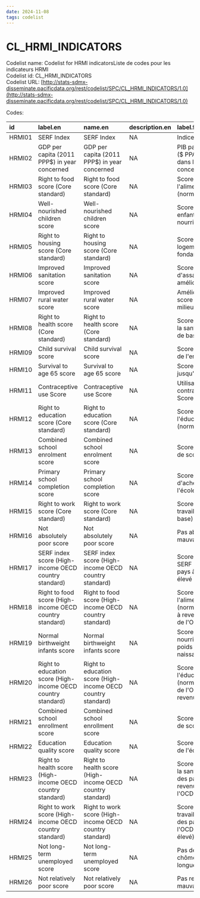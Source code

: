 ```yaml
---
date: 2024-11-08
tags: codelist
---
```


# CL_HRMI_INDICATORS

Codelist name: Codelist for HRMI indicatorsListe de codes pour les indicateurs HRMI  
Codelist id: CL_HRMI_INDICATORS  
Codelist URL: [http://stats-sdmx-disseminate.pacificdata.org/rest/codelist/SPC/CL_HRMI_INDICATORS/1.0](http://stats-sdmx-disseminate.pacificdata.org/rest/codelist/SPC/CL_HRMI_INDICATORS/1.0)  

Codes:  

|id     |label.en                                                     |name.en                                                      |description.en |label.fr                                                                  |name.fr                                                                   |description.fr |
|:------|:------------------------------------------------------------|:------------------------------------------------------------|:--------------|:-------------------------------------------------------------------------|:-------------------------------------------------------------------------|:--------------|
|HRMI01 |SERF Index                                                   |SERF Index                                                   |NA             |Indice SERF                                                               |Indice SERF                                                               |NA             |
|HRMI02 |GDP per capita (2011 PPP$) in year concerned                 |GDP per capita (2011 PPP$) in year concerned                 |NA             |PIB par habitant ($ PPA 2011) dans l'année concernée                      |PIB par habitant ($ PPA 2011) dans l'année concernée                      |NA             |
|HRMI03 |Right to food score (Core standard)                          |Right to food score (Core standard)                          |NA             |Score du droit à l'alimentation (norme de base)                           |Score du droit à l'alimentation (norme de base)                           |NA             |
|HRMI04 |Well-nourished children score                                |Well-nourished children score                                |NA             |Score des enfants bien nourris                                            |Score des enfants bien nourris                                            |NA             |
|HRMI05 |Right to housing score (Core standard)                       |Right to housing score (Core standard)                       |NA             |Score du droit au logement (norme fondamentale)                           |Score du droit au logement (norme fondamentale)                           |NA             |
|HRMI06 |Improved sanitation score                                    |Improved sanitation score                                    |NA             |Score d'assainissement amélioré                                           |Score d'assainissement amélioré                                           |NA             |
|HRMI07 |Improved rural water score                                   |Improved rural water score                                   |NA             |Amélioration du score de l'eau en milieu rural                            |Amélioration du score de l'eau en milieu rural                            |NA             |
|HRMI08 |Right to health score (Core standard)                        |Right to health score (Core standard)                        |NA             |Score du droit à la santé (norme de base)                                 |Score du droit à la santé (norme de base)                                 |NA             |
|HRMI09 |Child survival score                                         |Child survival score                                         |NA             |Score de survie de l'enfant                                               |Score de survie de l'enfant                                               |NA             |
|HRMI10 |Survival to age 65 score                                     |Survival to age 65 score                                     |NA             |Score de survie jusqu'à 65 ans                                            |Score de survie jusqu'à 65 ans                                            |NA             |
|HRMI11 |Contraceptive use Score                                      |Contraceptive use Score                                      |NA             |Utilisation de la contraception Score                                     |Utilisation de la contraception Score                                     |NA             |
|HRMI12 |Right to education score (Core standard)                     |Right to education score (Core standard)                     |NA             |Score du droit à l'éducation (norme de base)                              |Score du droit à l'éducation (norme de base)                              |NA             |
|HRMI13 |Combined school enrolment score                              |Combined school enrolment score                              |NA             |Score combiné de scolarisation                                            |Score combiné de scolarisation                                            |NA             |
|HRMI14 |Primary school completion score                              |Primary school completion score                              |NA             |Score d'achèvement de l'école primaire                                    |Score d'achèvement de l'école primaire                                    |NA             |
|HRMI15 |Right to work score (Core standard)                          |Right to work score (Core standard)                          |NA             |Score du droit au travail (norme de base)                                 |Score du droit au travail (norme de base)                                 |NA             |
|HRMI16 |Not absolutely poor score                                    |Not absolutely poor score                                    |NA             |Pas absolument mauvais score                                              |Pas absolument mauvais score                                              |NA             |
|HRMI17 |SERF index score (High-income OECD country standard)         |SERF index score (High-income OECD country standard)         |NA             |Score de l'indice SERF (norme des pays à revenu élevé de l'OCDE)          |Score de l'indice SERF (norme des pays à revenu élevé de l'OCDE)          |NA             |
|HRMI18 |Right to food score (High-income OECD country standard)      |Right to food score (High-income OECD country standard)      |NA             |Score du droit à l'alimentation (norme des pays à revenu élevé de l'OCDE) |Score du droit à l'alimentation (norme des pays à revenu élevé de l'OCDE) |NA             |
|HRMI19 |Normal birthweight infants score                             |Normal birthweight infants score                             |NA             |Score des nourrissons de poids normal à la naissance                      |Score des nourrissons de poids normal à la naissance                      |NA             |
|HRMI20 |Right to education score (High-income OECD country standard) |Right to education score (High-income OECD country standard) |NA             |Score du droit à l'éducation (norme des pays de l'OCDE à revenu élevé)    |Score du droit à l'éducation (norme des pays de l'OCDE à revenu élevé)    |NA             |
|HRMI21 |Combined school enrollment score                             |Combined school enrollment score                             |NA             |Score combiné de scolarisation                                            |Score combiné de scolarisation                                            |NA             |
|HRMI22 |Education quality score                                      |Education quality score                                      |NA             |Score de qualité de l'éducation                                           |Score de qualité de l'éducation                                           |NA             |
|HRMI23 |Right to health score  (High-income OECD country standard)   |Right to health score  (High-income OECD country standard)   |NA             |Score du droit à la santé (norme des pays à revenu élevé de l'OCDE)       |Score du droit à la santé (norme des pays à revenu élevé de l'OCDE)       |NA             |
|HRMI24 |Right to work score (High-income OECD country standard)      |Right to work score (High-income OECD country standard)      |NA             |Score du droit au travail (norme des pays de l'OCDE à revenu élevé)       |Score du droit au travail (norme des pays de l'OCDE à revenu élevé)       |NA             |
|HRMI25 |Not long-term unemployed score                               |Not long-term unemployed score                               |NA             |Pas de score de chômeur de longue durée                                   |Pas de score de chômeur de longue durée                                   |NA             |
|HRMI26 |Not relatively poor score                                    |Not relatively poor score                                    |NA             |Pas relativement mauvais score                                            |Pas relativement mauvais score                                            |NA             |
